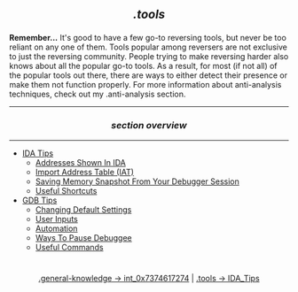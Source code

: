 ## *<p align='center'>.tools</p>*

__Remember...__
It's good to have a few go-to reversing tools, but never be too reliant on any one of them. Tools popular among reversers are not exclusive to just the reversing community. People trying to make reversing harder also knows about all the popular go-to tools. As a result, for most (if not all) of the popular tools out there, there are ways to either detect their presence or make them not function properly. For more information about anti-analysis techniques, check out my .anti\-analysis section.

---
### *<p align='center'> section overview </p>*
---
* [IDA Tips](IDA_Tips.md)
  * [Addresses Shown In IDA](IDA_Tips.md)
  * [Import Address Table (IAT)](IDA_Tips.md)
  * [Saving Memory Snapshot From Your Debugger Session](IDA_Tips.md)
  * [Useful Shortcuts](IDA_Tips.md)
* [GDB Tips](GDB_Tips.md)
  * [Changing Default Settings](GDB_Tips.md)
  * [User Inputs](GDB_Tips.md)
  * [Automation](GDB_Tips.md)
  * [Ways To Pause Debuggee](GDB_Tips.md)
  * [Useful Commands](GDB_Tips.md)

#
<p align='center'><a href="/contents/general-knowledge/int_0x7374617274.md">.general-knowledge -> int_0x7374617274</a> | <a href="/contents/tools/IDA_Tips.md">.tools -> IDA_Tips</a></p>
